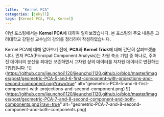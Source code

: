 ```yaml
---
title:  "Kernel PCA"
categories: [jekyll]
tags: [Kernel PCA, PCA, Kernel]
---
```


 이번 포스팅에서는 **Kernel PCA**에 대하여 알아보겠습니다. 본 포스팅의 주요 내용은 고려대학교 강필성 교수님의 강의를 정리하여 작성하였습니다.

 Kernel PCA에 대해 알아보기 전에, **PCA**와 **Kernel Trick**에 대해 간단히 살펴보겠습니다. 먼저 PCA(Principal Component Analysis)는 차원 축소 기법 중 하나로, 주어진 데이터의 분산을 최대한 보존하면서 고차원 상의 데이터를 저차원 데이터로 변환하는 기법입니다.
![](https://github.com/jieunchoi1120/jieunchoi1120.github.io/blob/master/images/post/geometric-PCA-5-and-6-first-component-with-projections-and-second-component.png?raw=true" alt="geometric-PCA-5-and-6-first-component-with-projections-and-second-component.png)
![](https://github.com/jieunchoi1120/jieunchoi1120.github.io/blob/master/images/post/geometric-PCA-7-and-8-second-component-and-both-components.png?raw=true" alt="geometric-PCA-7-and-8-second-component-and-both-components.png)